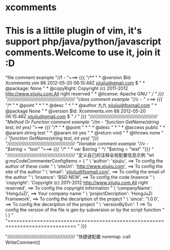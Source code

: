 xcomments
=========

This is a littile plugin of vim, it's support php/java/python/javascript comments.Welcome to use it, join it :D
=========
"file comment example
"//f - <C-M>
"===> {{{
"/**
" * @version $Id: Xcomments.vim 88 2012-05-20 06:15:48Z xjiujiu@gmail.com $
" * @package: None
" * @copyRight: Copyright (c) 2011-2012 http://www.xjiujiu.com.All right reserved
" * @license: Apache GNU
" */
" }}}
"//////////////////////////////////////////
"class comment example
"//c - <C-M>
" ===> {{{
"/**
" * @point
" * 
" * @desc
" * 
" * @author 九九 <xjiujiu@foxmail.com>
" * @package None
" * @version $Id: Xcomments.vim 88 2012-05-20 06:15:48Z xjiujiu@gmail.com $
" */
" }}}
"//////////////////////////////////////////
"Method Or Function comment example
"//m - <C-M>
"function GetName(string test, int yes)
"===> {{{
"/**
" * @point
" * 
" * @desc
" * 
" * @access public
" * @param string test
" * @param int yes
" * @return void
" * @throws none
" */
"function GetName(string test, int yes)
"}}}
"//////////////////////////////////////////
"Variable comment example
"//v - <C-M>
"$string     = "test"
"===> {{{
"/**
" * var $string     
" */
"$string     = "test"
"}}}
"
"//////////////////////////////////////////
"定义自己的注释全局配置信息示例
"let g:myCodeCommenterConfigItems  = {
"            \ 'author': 'xjiujiu',                         ==> To config the author of these code 
"            \ 'siteUrl': 'http://www.xjiujiu.com',         ==> To config the site of the author 
"            \ 'email': 'xjiujiu@foxmail.com',              ==> To config the email of the author 
"            \ 'linsence': 'BSD NEW',                       ==> To config the code linsence 
"            \ 'copyright': 'Copyright (c) 2011-2012 http://www.xjiujiu.com.All right reserved',    ==> To config the copyright information 
"            \ 'companyName': 'HongJuZi',                   ==> Your company name 
"            \ 'projectDecription': 'HongJuZi Framework',   ==> To config the decsription of the project 
"            \ 'since': '1.0.0',                            ==> To config the decsription of the project 
"            \ 'versionBySvn': 1                            ==> To config the version of the file is gen by subversion or by the script function
"            \ }
"
"=============================================================================
" }}}

"//////////////////////////////////////////
"快捷键配置
noremap <C-M>  :call WriteComment()<CR>
